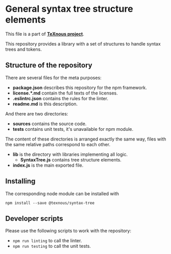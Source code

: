 # General syntax tree structure elements
This file is a part of [**TeXnous project**](http://texnous.org).

This repository provides a library with a set of structures to handle syntax trees and tokens.

## Structure of the repository
There are several files for the meta purposes:

- **package.json** describes this repository for the npm framework.
- **license.\*.md** contain the full texts of the licenses.
- **.eslintrc.json** contains the rules for the linter.
- **readme.md** is this description.

And there are two directories:

- **sources** contains the source code.
- **tests** contains unit tests, it's unavailable for npm module.

The content of these directories is arranged exactly the same way, files with the same relative paths correspond to each other.

- **lib** is the directory with libraries implementing all logic.
	- **SyntaxTree.js** contains tree structure elements.
- **index.js** is the main exported file.

## Installing
The corresponding node module can be installed with

```npm install --save @texnous/syntax-tree```

## Developer scripts
Please use the following scripts to work with the repository:

- ```npm run linting``` to call the linter.
- ```npm run testing``` to call the unit tests.
